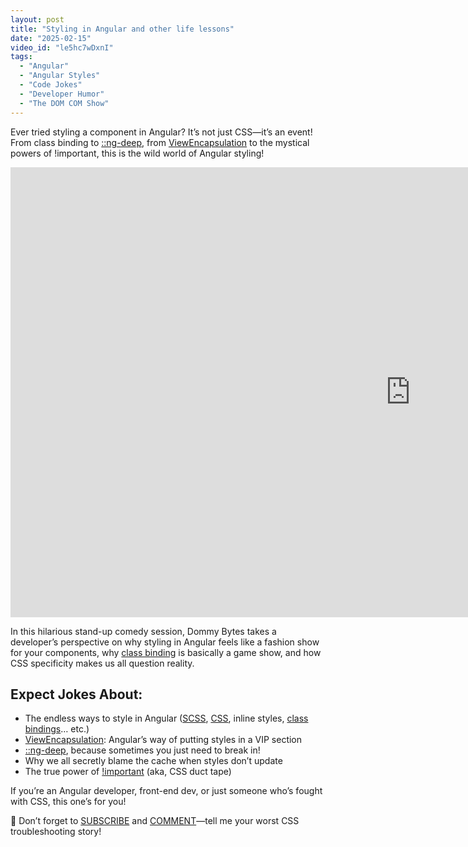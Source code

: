 ```yaml
---
layout: post
title: "Styling in Angular and other life lessons"
date: "2025-02-15"
video_id: "le5hc7wDxnI"
tags:
  - "Angular"
  - "Angular Styles"
  - "Code Jokes"
  - "Developer Humor"
  - "The DOM COM Show"
---
```


<p class="intro"><span class="dropcap">E</span>ver tried styling a component in Angular? It’s not just CSS—it’s an event! From class binding to <a href="https://angular.dev/guide/components/styling#ng-deep">::ng-deep</a>, from <a href="https://angular.dev/guide/components/styling#style-scoping">ViewEncapsulation</a> to the mystical powers of !important, this is the wild world of Angular styling!</p>

<iframe width="1280" height="720" src="https://www.youtube.com/embed/le5hc7wDxnI" title="" frameborder="0" allow="accelerometer; autoplay; clipboard-write; encrypted-media; gyroscope; picture-in-picture; web-share" allowfullscreen></iframe>

In this hilarious stand-up comedy session, Dommy Bytes takes a developer’s perspective on why styling in Angular feels like a fashion show for your components, why [class binding](https://angular.dev/guide/templates/binding#css-class-and-style-property-bindings) is basically a game show, and how CSS specificity makes us all question reality.

## Expect Jokes About:

- The endless ways to style in Angular ([SCSS](https://sass-lang.com/), [CSS](https://developer.mozilla.org/en-US/docs/Web/CSS), inline styles, [class bindings](https://angular.dev/guide/templates/binding#css-class-and-style-property-bindings)… etc.)
- [ViewEncapsulation](https://angular.dev/guide/components/styling#view-encapsulation): Angular’s way of putting styles in a VIP section
- [::ng-deep](https://angular.dev/guide/components/styling#ng-deep), because sometimes you just need to break in!
- Why we all secretly blame the cache when styles don’t update
- The true power of [!important](https://developer.mozilla.org/en-US/docs/Web/CSS/important) (aka, CSS duct tape)

If you’re an Angular developer, front-end dev, or just someone who’s fought with CSS, this one’s for you!

🔔 Don’t forget to [SUBSCRIBE](https://www.youtube.com/c/briantreese?sub_confirmation=1) and [COMMENT](https://www.youtube.com/watch?v=le5hc7wDxnI&lc=UgwpZ-9-_0-_0-0)—tell me your worst CSS troubleshooting story!
